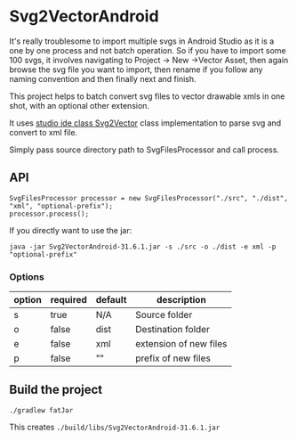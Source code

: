 # Svg2VectorAndroid
It's really troublesome to import multiple svgs in Android Studio as it is a one by one process and not batch operation.
So if you have to import some 100 svgs, it involves navigating to Project -> New ->Vector Asset, then again browse the svg file you want
to import, then rename if you follow any naming convention and then finally next and finish.

This project helps to batch convert svg files to vector drawable xmls in one shot, with an optional other extension.

It uses [studio ide class Svg2Vector](https://android.googlesource.com/platform/tools/base/+/master/sdk-common/src/main/java/com/android/ide/common/vectordrawable/Svg2Vector.java) class implementation to parse svg and convert to xml file.

Simply pass source directory path to SvgFilesProcessor and call process.

## API
```
SvgFilesProcessor processor = new SvgFilesProcessor("./src", "./dist", "xml", "optional-prefix");
processor.process();
```

If you directly want to use the jar:

```
java -jar Svg2VectorAndroid-31.6.1.jar -s ./src -o ./dist -e xml -p "optional-prefix"
```

### Options

| option    | required      | default   | description               |
|---        |---            |---        |---                        |
| s         | true          | N/A       | Source folder             |
| o         | false         | dist      | Destination folder        |
| e         | false         | xml       | extension of new files    |
| p         | false         | ""        | prefix of new files       |

## Build the project

```
./gradlew fatJar
```
This creates `./build/libs/Svg2VectorAndroid-31.6.1.jar`

